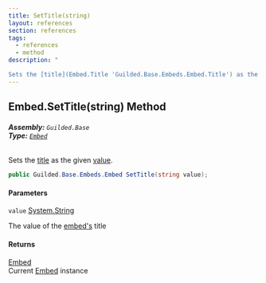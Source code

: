```yaml
---
title: SetTitle(string)
layout: references
section: references
tags:
  - references
  - method
description: "

Sets the [title](Embed.Title 'Guilded.Base.Embeds.Embed.Title') as the given [value](Embed.SetTitle(string)#Guilded.Base.Embeds.Embed.SetTitle(string).value 'Guilded.Base.Embeds.Embed.SetTitle(string).value')."
---
```


## Embed.SetTitle(string) Method
###### **Assembly:** `Guilded.Base`<br/>**Type:** [`Embed`](Embed 'Guilded.Base.Embeds.Embed')

Sets the [title](Embed.Title 'Guilded.Base.Embeds.Embed.Title') as the given [value](Embed.SetTitle(string)#Guilded.Base.Embeds.Embed.SetTitle(string).value 'Guilded.Base.Embeds.Embed.SetTitle(string).value').

```csharp
public Guilded.Base.Embeds.Embed SetTitle(string value);
```
#### Parameters

<a name='Guilded.Base.Embeds.Embed.SetTitle(string).value'></a>

`value` [System.String](https://docs.microsoft.com/en-us/dotnet/api/System.String 'System.String')

The value of the [embed's](Embed 'Guilded.Base.Embeds.Embed') title

#### Returns
[Embed](Embed 'Guilded.Base.Embeds.Embed')  
Current [Embed](Embed 'Guilded.Base.Embeds.Embed') instance